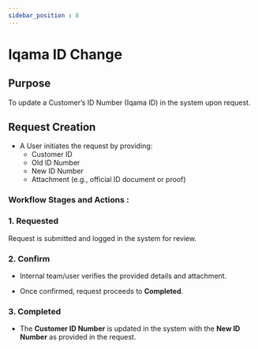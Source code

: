 ```yaml
---
sidebar_position : 8
---
```


# Iqama ID Change

## Purpose

To update a Customer’s ID Number (Iqama ID) in the system upon request.

## Request Creation

  - A User initiates the request by providing:
    - Customer ID
    - Old ID Number
    - New ID Number
    - Attachment (e.g., official ID document or proof)

### Workflow Stages and Actions :

### 1. Requested

Request is submitted and logged in the system for review.

### 2. Confirm

  - Internal team/user verifies the provided details and attachment.

  - Once confirmed, request proceeds to **Completed**.

### 3. Completed

  - The **Customer ID Number** is updated in the system with the **New ID Number** as provided in the request.